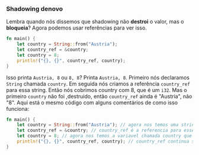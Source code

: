 ### Shadowing denovo

Lembra quando nós dissemos que shadowing não **destroi** o valor, mas o **bloqueia**? Agora podemos usar referências para ver isso.

```rust
fn main() {
    let country = String::from("Austria");
    let country_ref = &country;
    let country = 8;
    println!("{}, {}", country_ref, country);
}
```

Isso printa `Austria, 8` ou `8, 8`? Printa `Austria, 8`. Primeiro nós declaramos `String` chamada `country`. Em seguida nós criamos a referência `country_ref` para essa string. Então nós cobrimos country com 8, que é um `i32`. Mas o primeiro `country` não foi ,destruido, então `country_ref` ainda é "Austria", não "8". Aqui está o mesmo código com alguns comentários de como isso funciona:

```rust
fn main() {
    let country = String::from("Austria"); // agora nos temos uma string chamada country
    let country_ref = &country; // country_ref é a referencia para esse valor. Ela nao vai mudar
    let country = 8; // agora nos temos a variavel chamada country que é um i8. Mas ela nao tem realacao com a outra acima, ou com country_ref
    println!("{}, {}", country_ref, country); // country_ref continua se referindo ao valor de String::from("Austria") que foi lhe dado.
}
```
